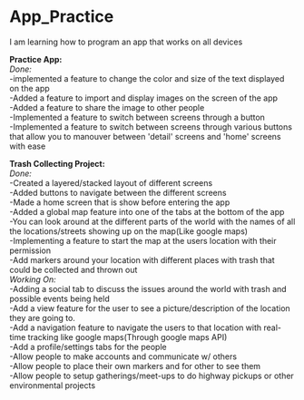 # App_Practice
I am learning how to program an app that works on all devices


**Practice App:**<br/>
_Done:_<br/>
-implemented a feature to change the color and size of the text displayed on the app<br/>
-Added a feature to import and display images on the screen of the app<br/>
-Added a feature to share the image to other people<br/>
-Implemented a feature to switch between screens through a button<br/>
-Implemented a feature to switch between screens through various buttons that allow you to manouver between 'detail' screens and 'home' screens with ease<br/>


**Trash Collecting Project:**<br/>
_Done:_<br/>
-Created a layered/stacked layout of different screens <br/>
-Added buttons to navigate between the different screens<br/>
-Made a home screen that is show before entering the app<br/>
-Added a global map feature into one of the tabs at the bottom of the app<br/>
-You can look around at the different parts of the world with the names of all the locations/streets showing up on the map(Like google maps)<br/>
-Implementing a feature to start the map at the users location with their permission<br/>
-Add markers around your location with different places with trash that could be collected and thrown out<br/>
_Working On:_<br/>
-Adding a social tab to discuss the issues around the world with trash and possible events being held<br/>
-Add a view feature for the user to see a picture/description of the location they are going to.<br/>
-Add a navigation feature to navigate the users to that location with real-time tracking like google maps(Through google maps API)<br/>
-Add a profile/settings tabs for the people<br/>
-Allow people to make accounts and communicate w/ others<br/>
-Allow people to place their own markers and for other to see them<br/>
-Allow people to setup gatherings/meet-ups to do highway pickups or other environmental projects<br/>
